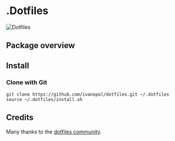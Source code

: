 # .Dotfiles
![Dotfiles](https://raw.githubusercontent.com/ivanopol/dotfiles/img/dotfiles.png)

## Package overview

## Install

### Clone with Git

    git clone https://github.com/ivanopol/dotfiles.git ~/.dotfiles
    source ~/.dotfiles/install.sh

## Credits
Many thanks to the [dotfiles community](https://dotfiles.github.io).
